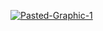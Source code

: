 <a href="https://ibb.co/bbtg4r0"><img src="https://i.ibb.co/Vw6WFv1/Pasted-Graphic-1.png" alt="Pasted-Graphic-1" border="0"></a>
